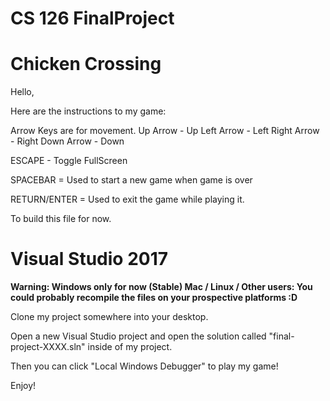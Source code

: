 # CS 126 FinalProject

<h1> Chicken Crossing </h1>

Hello,


Here are the instructions to my game:

Arrow Keys are for movement. 
Up Arrow - Up
Left Arrow - Left
Right Arrow - Right
Down Arrow - Down

ESCAPE - Toggle FullScreen

SPACEBAR = Used to start a new game when game is over

RETURN/ENTER = Used to exit the game while playing it.


To build this file for now.

<h1> Visual Studio 2017 </h1>
<b> Warning: Windows only for now (Stable) </b>
<b> Mac / Linux / Other users: You could probably recompile the files on your prospective platforms :D </b>

Clone my project somewhere into your desktop.

Open a new Visual Studio project and open the solution called "final-project-XXXX.sln" inside of my project.

Then you can click "Local Windows Debugger" to play my game!

Enjoy!

